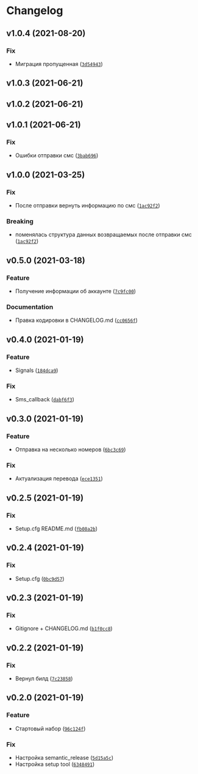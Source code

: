 # Changelog

<!--next-version-placeholder-->

## v1.0.4 (2021-08-20)
### Fix
* Миграция пропущенная ([`3d54943`](https://github.com/iredun/django-smsru/commit/3d5494351ee6015ab87a230f8100e9030fcb879b))

## v1.0.3 (2021-06-21)


## v1.0.2 (2021-06-21)


## v1.0.1 (2021-06-21)
### Fix
* Ошибки отправки смс ([`3bab696`](https://github.com/iredun/django-smsru/commit/3bab696830406c5852fbf8bdcbd8cfc2aeadd4e3))

## v1.0.0 (2021-03-25)
### Fix
* После отправки вернуть информацию по смс ([`1ac92f2`](https://github.com/iredun/django-smsru/commit/1ac92f29f57e7cff80a0b92f9e2323fefbd65aa5))

### Breaking
* поменялась структура данных возвращаемых после отправки смс  ([`1ac92f2`](https://github.com/iredun/django-smsru/commit/1ac92f29f57e7cff80a0b92f9e2323fefbd65aa5))

## v0.5.0 (2021-03-18)
### Feature
* Получение информации об аккаунте ([`7c9fc00`](https://github.com/iredun/django-smsru/commit/7c9fc00bb7c160d6d90bb50648ef002ee0706904))

### Documentation
* Правка кодировки в CHANGELOG.md ([`cc0656f`](https://github.com/iredun/django-smsru/commit/cc0656fa0560fce6406a4dbe923c01b441cea632))

## v0.4.0 (2021-01-19)
### Feature
* Signals ([`184dca9`](https://github.com/iredun/django-smsru/commit/184dca9b641c1d47e85e7a9ad49cdde4f98144b6))

### Fix
* Sms_callback ([`dabf6f3`](https://github.com/iredun/django-smsru/commit/dabf6f3c498f41218e3120bf9116d19f20527a1f))

## v0.3.0 (2021-01-19)
### Feature
* Отправка на несколько номеров ([`6bc3c69`](https://github.com/iredun/django-smsru/commit/6bc3c69bffbb63056fb884277793c894592c9142))

### Fix
* Актуализация перевода ([`ece1351`](https://github.com/iredun/django-smsru/commit/ece13518b1ac0a141d6fffcfda9229a704659d85))

## v0.2.5 (2021-01-19)
### Fix
* Setup.cfg README.md ([`fb08a2b`](https://github.com/iredun/django-smsru/commit/fb08a2bfadd3287604c701d967e125b7a5d0691e))

## v0.2.4 (2021-01-19)
### Fix
* Setup.cfg ([`0bc9d57`](https://github.com/iredun/django-smsru/commit/0bc9d579340ba0f14684b2e76ebe86c8c2635931))

## v0.2.3 (2021-01-19)
### Fix
* Gitignore + CHANGELOG.md ([`b1f0cc8`](https://github.com/iredun/django-smsru/commit/b1f0cc81183c3fda1f204664eac234db8ab71d74))

## v0.2.2 (2021-01-19)
### Fix
* Вернул билд ([`7c23858`](https://github.com/iredun/django-smsru/commit/7c23858c044768c7f7119876fbf5c79ed9e884d6))

## v0.2.0 (2021-01-19)
### Feature
* Стартовый набор ([`96c124f`](https://github.com/iredun/django-smsru/commit/96c124f4377da825491cc14eefc63ce0efaa728c))

### Fix
* Настройка semantic_release ([`5d15a5c`](https://github.com/iredun/django-smsru/commit/5d15a5cede968428dae0bd775316dcf6779554b8))
* Настройка setup tool ([`6348491`](https://github.com/iredun/django-smsru/commit/6348491c76f5d5aa83ad3057071831140d19b853))